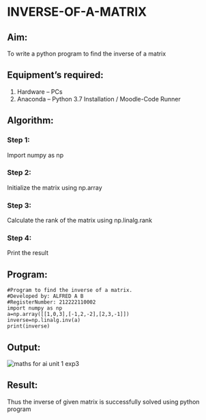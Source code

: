 # INVERSE-OF-A-MATRIX
## Aim:
To write a python program to find the inverse of a matrix

## Equipment’s required:
1. 	Hardware – PCs
2. 	Anaconda – Python 3.7 Installation / Moodle-Code Runner
## Algorithm:
### Step 1:
Import numpy as np
### Step 2:
Initialize the matrix using np.array
### Step 3:
Calculate the rank of the matrix using np.linalg.rank
### Step 4:
Print the result

## Program:
```
#Program to find the inverse of a matrix.
#Developed by: ALFRED A B
#RegisterNumber: 212222110002
import numpy as np
a=np.array([[1,0,3],[-1,2,-2],[2,3,-1]])
inverse=np.linalg.inv(a)
print(inverse)
```

## Output:
![maths for ai unit 1 exp3](https://github.com/Alfredsec/INVERSE-OF-A-MATRIX/assets/120621608/35d66077-7e28-4fa3-b9b4-c132ce1dcc39)

## Result:
Thus the inverse of given matrix is successfully solved using python program

